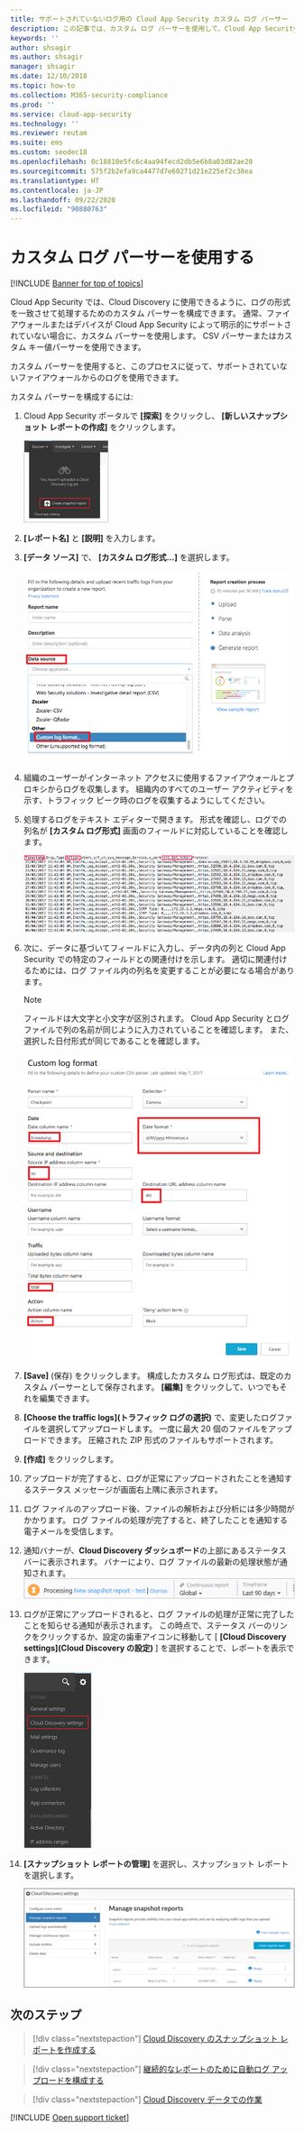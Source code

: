 ```yaml
---
title: サポートされていないログ用の Cloud App Security カスタム ログ パーサー
description: この記事では、カスタム ログ パーサーを使用して、Cloud App Security に対してサポートされていないデバイスのログをアップロードする方法について説明します。
keywords: ''
author: shsagir
ms.author: shsagir
manager: shsagir
ms.date: 12/10/2018
ms.topic: how-to
ms.collection: M365-security-compliance
ms.prod: ''
ms.service: cloud-app-security
ms.technology: ''
ms.reviewer: reutam
ms.suite: ems
ms.custom: seodec18
ms.openlocfilehash: 0c18810e5fc6c4aa94fecd2db5e6b8a03d82ae20
ms.sourcegitcommit: 575f2b2efa9ca4477d7e60271d21e225ef2c38ea
ms.translationtype: HT
ms.contentlocale: ja-JP
ms.lasthandoff: 09/22/2020
ms.locfileid: "90880763"
---
```

# <a name="use-a-custom-log-parser"></a>カスタム ログ パーサーを使用する

[!INCLUDE [Banner for top of topics](includes/banner.md)]

Cloud App Security では、Cloud Discovery に使用できるように、ログの形式を一致させて処理するためのカスタム パーサーを構成できます。 通常、ファイアウォールまたはデバイスが Cloud App Security によって明示的にサポートされていない場合に、カスタム パーサーを使用します。 CSV パーサーまたはカスタム キー値パーサーを使用できます。

カスタム パーサーを使用すると、このプロセスに従って、サポートされていないファイアウォールからのログを使用できます。

カスタム パーサーを構成するには:

1. Cloud App Security ポータルで **[探索]** をクリックし、 **[新しいスナップショット レポートの作成]** をクリックします。

    ![新しいスナップショット レポートを作成する](media/create-new-snapshot-report.png)

2. **[レポート名]** と **[説明]** を入力します。

3. **[データ ソース]** で、 **[カスタム ログ形式...]** を選択します。

    ![新しいスナップショット レポート](media/custom-log-upload.png)

4. 組織のユーザーがインターネット アクセスに使用するファイアウォールとプロキシからログを収集します。 組織内のすべてのユーザー アクティビティを示す、トラフィック ピーク時のログを収集するようにしてください。

5. 処理するログをテキスト エディターで開きます。 形式を確認し、ログでの列名が **[カスタム ログ形式]** 画面のフィールドに対応していることを確認します。

    ![カスタム ログ パーサーのフィールドの確認](media/log-data.png)

6. 次に、データに基づいてフィールドに入力し、データ内の列と Cloud App Security での特定のフィールドとの関連付けを示します。 適切に関連付けるためには、ログ ファイル内の列名を変更することが必要になる場合があります。

    > [!NOTE]
    > フィールドは大文字と小文字が区別されます。 Cloud App Security とログ ファイルで列の名前が同じように入力されていることを確認します。 また、選択した日付形式が同じであることを確認します。

    ![カスタム ログ パーサーのフィールドの入力](media/custom-log-parser.png)

7. **[Save]** (保存) をクリックします。 構成したカスタム ログ形式は、既定のカスタム パーサーとして保存されます。 **[編集]** をクリックして、いつでもそれを編集できます。

8. **[Choose the traffic logs]\(トラフィック ログの選択\)** で、変更したログファイルを選択してアップロードします。 一度に最大 20 個のファイルをアップロードできます。 圧縮された ZIP 形式のファイルもサポートされます。

9. **[作成]** をクリックします。

10. アップロードが完了すると、ログが正常にアップロードされたことを通知するステータス メッセージが画面右上隅に表示されます。

11. ログ ファイルのアップロード後、ファイルの解析および分析には多少時間がかかります。
    ログ ファイルの処理が完了すると、終了したことを通知する電子メールを受信します。

12. 通知バナーが、**Cloud Discovery ダッシュボード**の上部にあるステータス バーに表示されます。 バナーにより、ログ ファイルの最新の処理状態が通知されます。
    ![処理中のログ ファイル メニュー バー](media/processing-log-file-menu-bar.png)

13. ログが正常にアップロードされると、ログ ファイルの処理が正常に完了したことを知らせる通知が表示されます。 この時点で、ステータス バーのリンクをクリックするか、設定の歯車アイコンに移動して [ **[Cloud Discovery settings]\(Cloud Discovery の設定\)** ] を選択することで、レポートを表示できます。

    ![Discovery の [設定] タブ](media/discovery-settings-tab.png)
14. **[スナップショット レポートの管理]** を選択し、スナップショット レポートを選択します。

    ![スナップショット レポートの管理](media/snapshot-report-managment.png)

## <a name="next-steps"></a>次のステップ

> [!div class="nextstepaction"]
> [Cloud Discovery のスナップショット レポートを作成する](create-snapshot-cloud-discovery-reports.md)

> [!div class="nextstepaction"]
> [継続的なレポートのために自動ログ アップロードを構成する](configure-automatic-log-upload-for-continuous-reports.md)

> [!div class="nextstepaction"]
> [Cloud Discovery データでの作業](working-with-cloud-discovery-data.md)

[!INCLUDE [Open support ticket](includes/support.md)]
